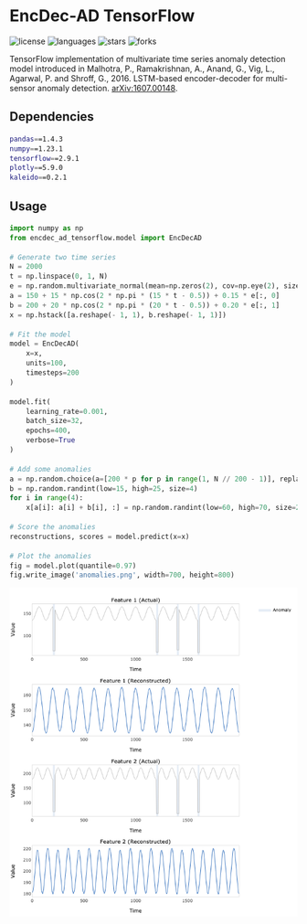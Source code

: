 # EncDec-AD TensorFlow

![license](https://img.shields.io/github/license/flaviagiammarino/encdec-ad-tensorflow?color=green)
![languages](https://img.shields.io/github/languages/top/flaviagiammarino/encdec-ad-tensorflow?color=blue)
![stars](https://img.shields.io/github/stars/flaviagiammarino/encdec-ad-tensorflow?color=yellow)
![forks](https://img.shields.io/github/forks/flaviagiammarino/encdec-ad-tensorflow?color=orange)

TensorFlow implementation of multivariate time series anomaly detection model introduced in Malhotra, P., Ramakrishnan, A.,
Anand, G., Vig, L., Agarwal, P. and Shroff, G., 2016. LSTM-based encoder-decoder for multi-sensor anomaly detection.
[arXiv:1607.00148](https://arxiv.org/abs/1607.00148).

## Dependencies
```bash
pandas==1.4.3
numpy==1.23.1
tensorflow==2.9.1
plotly==5.9.0
kaleido==0.2.1
```
## Usage
```python
import numpy as np
from encdec_ad_tensorflow.model import EncDecAD

# Generate two time series
N = 2000
t = np.linspace(0, 1, N)
e = np.random.multivariate_normal(mean=np.zeros(2), cov=np.eye(2), size=N)
a = 150 + 15 * np.cos(2 * np.pi * (15 * t - 0.5)) + 0.15 * e[:, 0]
b = 200 + 20 * np.cos(2 * np.pi * (20 * t - 0.5)) + 0.20 * e[:, 1]
x = np.hstack([a.reshape(- 1, 1), b.reshape(- 1, 1)])

# Fit the model
model = EncDecAD(
    x=x,
    units=100,
    timesteps=200
)

model.fit(
    learning_rate=0.001,
    batch_size=32,
    epochs=400,
    verbose=True
)

# Add some anomalies
a = np.random.choice(a=[200 * p for p in range(1, N // 200 - 1)], replace=False, size=4)
b = np.random.randint(low=15, high=25, size=4)
for i in range(4):
    x[a[i]: a[i] + b[i], :] = np.random.randint(low=60, high=70, size=2)

# Score the anomalies
reconstructions, scores = model.predict(x=x)

# Plot the anomalies
fig = model.plot(quantile=0.97)
fig.write_image('anomalies.png', width=700, height=800)
```
![anomalies](example/anomalies.png)
